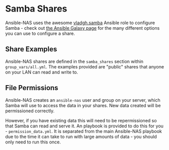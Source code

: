 # Samba Shares

Ansible-NAS uses the awesome [vladgh.samba](https://github.com/vladgh/ansible-collection-vladgh-samba) Ansible role to configure Samba - check out [the Ansible Galaxy page](https://galaxy.ansible.com/vladgh/samba) for the many different options you can use to configure a share.

## Share Examples

Ansible-NAS shares are defined in the `samba_shares` section within `group_vars/all.yml`. The examples provided are "public" shares that anyone on your LAN can read and write to.

## File Permissions

Ansible-NAS creates an `ansible-nas` user and group on your server, which Samba will use to access the data in your shares. New data created will be permissioned correctly.

However, if you have existing data this will need to be repermissioned so that Samba can read and serve it. An playbook is provided to do this for you - `permission_data.yml`. It is separated from the main Ansible-NAS playbook due to the time it can take to run with large amounts of data - you should only need to run this once.
